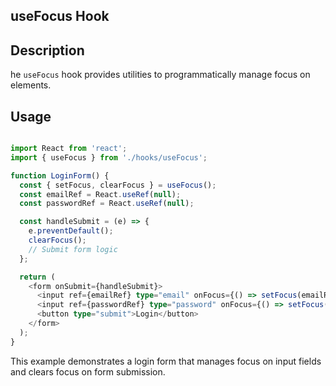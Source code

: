 
## useFocus Hook

## Description

he `useFocus` hook provides utilities to programmatically manage focus on elements.

## Usage

```typescript

import React from 'react';
import { useFocus } from './hooks/useFocus';

function LoginForm() {
  const { setFocus, clearFocus } = useFocus();
  const emailRef = React.useRef(null);
  const passwordRef = React.useRef(null);

  const handleSubmit = (e) => {
    e.preventDefault();
    clearFocus();
    // Submit form logic
  };

  return (
    <form onSubmit={handleSubmit}>
      <input ref={emailRef} type="email" onFocus={() => setFocus(emailRef.current)} />
      <input ref={passwordRef} type="password" onFocus={() => setFocus(passwordRef.current)} />
      <button type="submit">Login</button>
    </form>
  );
}
```

This example demonstrates a login form that manages focus on input fields and clears focus on form submission.